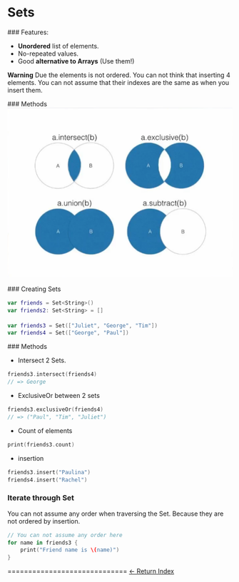 # Sets

### Features:

- **Unordered** list of elements.
- No-repeated values.
- Good **alternative to Arrays** (Use them!)

**Warning** Due the elements is not ordered. You can not think that inserting 4 elements. You can not assume that their indexes are the same as when you insert them.

### Methods
![](Assets/Basics/Sets.png)

### Creating Sets

```Swift
var friends = Set<String>()
var friends2: Set<String> = []

var friends3 = Set(["Juliet", "George", "Tim"])
var friends4 = Set(["George", "Paul"])
```

### Methods

- Intersect 2 Sets.

```Swift
friends3.intersect(friends4)
// => George
```

- ExclusiveOr between 2 sets

```Swift
friends3.exclusiveOr(friends4)
// => ("Paul", "Tim", "Juliet")
```
- Count of elements

```Swift
print(friends3.count)
```

- insertion

```Swift
friends3.insert("Paulina")
friends4.insert("Rachel")
```

### Iterate through Set

You can not assume any order when traversing the Set. Because they are not ordered by insertion.

```Swift
// You can not assume any order here
for name in friends3 {
    print("Friend name is \(name)")
}
```


=============================
[<- Return Index](/README.md)

